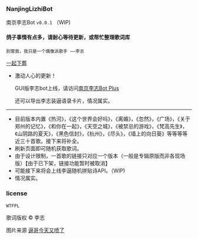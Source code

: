 ### NanjingLizhiBot

南京李志Bot `v0.0.1` （WIP)

#### 鸽子事情有点多，请耐心等待更新，或帮忙整理歌词库

`
别管我，我只是一个偶像派歌手
——李志
`

[一起下葬](https://df7c5117.github.io/NanjingLizhiBot/)


- 激动人心的更新！

	GUI版李志bot上线，请访问[南京李志Bot Plus](https://df7c5117.github.io/NanjingLizhiBot/PLUS)

	还可以导出李志装逼语录卡片，情况属实。


----------------

- 目前版本内置《热河》，《这个世界会好吗》，《离婚》，《忽然》，《广场》，《关于郑州的记忆》，《和你在一起》，《天空之城》，《被禁忌的游戏》，《梵高先生》，《山阴路的夏天》，《黑色信封》，《杭州》，《尽头》，《墙上的向日葵》等等等等近三十首歌。接下来将补全。
- 刷新页面即可随机获取歌词。
- 由于设计限制，一首歌的链接只对应一个版本（一般是专辑原版而非各现场版）【由于已下架，链接功能暂时被取消】
- 可能接下来将会上线李逼随机拼贴诗API。（WIP)
- 情况属实。

### license

`WTFPL`

歌词版权 © 李志

图片来源 [逼哥今天又喷了](https://weibo.com/1573628884/Ef77L19sA)
